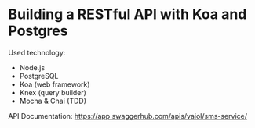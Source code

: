 # Building a RESTful API with Koa and Postgres

Used technology:
- Node.js
- PostgreSQL
- Koa (web framework)
- Knex (query builder)
- Mocha & Chai (TDD)

API Documentation:
https://app.swaggerhub.com/apis/vaiol/sms-service/
